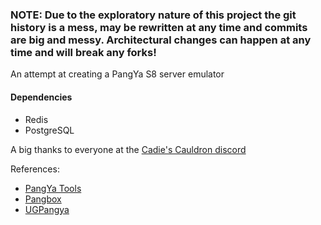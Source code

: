 ### NOTE: Due to the exploratory nature of this project the git history is a mess, may be rewritten at any time and commits are big and messy. Architectural changes can happen at any time and will break any forks!

An attempt at creating a PangYa S8 server emulator

#### Dependencies

* Redis
* PostgreSQL

A big thanks to everyone at the [Cadie's Cauldron discord](https://discord.gg/HwDTssf)

References:

* [PangYa Tools](https://github.com/pangyatools)
* [Pangbox](https://github.com/pangbox/)
* [UGPangya](https://github.com/eantoniobr/UGPangya/)